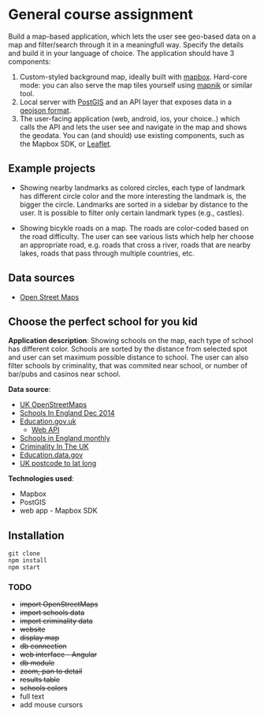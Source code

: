 # General course assignment

Build a map-based application, which lets the user see geo-based data on a map and filter/search through it in a meaningfull way. Specify the details and build it in your language of choice. The application should have 3 components:

1. Custom-styled background map, ideally built with [mapbox](http://mapbox.com). Hard-core mode: you can also serve the map tiles yourself using [mapnik](http://mapnik.org/) or similar tool.
2. Local server with [PostGIS](http://postgis.net/) and an API layer that exposes data in a [geojson format](http://geojson.org/).
3. The user-facing application (web, android, ios, your choice..) which calls the API and lets the user see and navigate in the map and shows the geodata. You can (and should) use existing components, such as the Mapbox SDK, or [Leaflet](http://leafletjs.com/).

## Example projects

- Showing nearby landmarks as colored circles, each type of landmark has different circle color and the more interesting the landmark is, the bigger the circle. Landmarks are sorted in a sidebar by distance to the user. It is possible to filter only certain landmark types (e.g., castles).

- Showing bicykle roads on a map. The roads are color-coded based on the road difficulty. The user can see various lists which help her choose an appropriate road, e.g. roads that cross a river, roads that are nearby lakes, roads that pass through multiple countries, etc.

## Data sources

- [Open Street Maps](https://www.openstreetmap.org/)

## Choose the perfect school for you kid

**Application description**: Showing schools on the map, each type of school has different color. Schools are sorted by the distance from selected spot and user can set maximum possible distance to school. The user can also filter schools by criminality, that was commited near school, or number of bar/pubs and casinos near school.

**Data source**: 
- [UK OpenStreetMaps](http://download.geofabrik.de/europe/great-britain.html)
- [Schools In England Dec 2014](http://data.bureau.opendata.arcgis.com/datasets/4dbf29eb5ee0418c874782669aecf38d_0)
- [Education.gov.uk](http://www.education.gov.uk/edubase/home.xhtml)
	- [Web API](http://education.data.gov.uk/)
- [Schools in England monthly](https://www.gov.uk/government/publications/schools-in-england)
- [Criminality In The UK](https://data.police.uk/about/)
- [Education.data.gov](http://education.data.gov.uk/)
- [UK postcode to lat long](http://www.freemaptools.com/download-uk-postcode-lat-lng.htm)

**Technologies used**:
- Mapbox
- PostGIS
- web app - Mapbox SDK


## Installation
```
git clone
npm install
npm start
```

### TODO
- ~~import OpenStreetMaps~~
- ~~import schools data~~
- ~~import criminality data~~
- ~~website~~
- ~~display map~~
- ~~db connection~~
- ~~web interface - Angular~~
- ~~db module~~
- ~~zoom, pan to detail~~
- ~~results table~~
- ~~schools colors~~
- full text
- add mouse cursors

